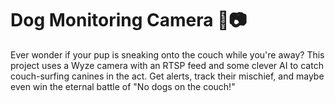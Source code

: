 # Dog Monitoring Camera 🐶📷

Ever wonder if your pup is sneaking onto the couch while you're away? This project uses a Wyze camera with an RTSP feed and some clever AI to catch couch-surfing canines in the act. Get alerts, track their mischief, and maybe even win the eternal battle of "No dogs on the couch!"
